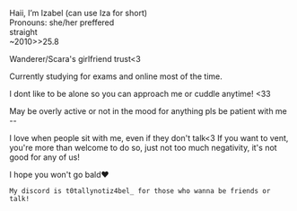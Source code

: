  Haii, I’m Izabel (can use Iza for short)  
 Pronouns: she/her preffered  
 straight           
  ~2010>>25.8
  
  Wanderer/Scara's girlfriend trust<3

Currently studying for exams and online most of the time.

I dont like to be alone so you can approach me or cuddle anytime! <33

May be overly active or not in the mood for anything pls be patient with me --

I love when people sit with me, even if they don't talk<3
 If you want to vent, you're more than welcome to do so, just not too much negativity, it's not good for any of us!

I hope you won't go bald❤️

    My discord is t0tallynotiz4bel_ for those who wanna be friends or talk!

